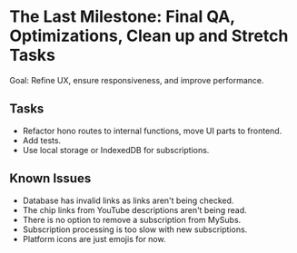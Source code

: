 # The Last Milestone: Final QA, Optimizations, Clean up and Stretch Tasks

Goal: Refine UX, ensure responsiveness, and improve performance.

## Tasks

- Refactor hono routes to internal functions, move UI parts to frontend.
- Add tests.
- Use local storage or IndexedDB for subscriptions.

## Known Issues

- Database has invalid links as links aren't being checked.
- The chip links from YouTube descriptions aren't being read.
- There is no option to remove a subscription from MySubs.
- Subscription processing is too slow with new subscriptions.
- Platform icons are just emojis for now.
